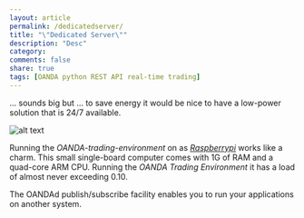 ```yaml
---
layout: article
permalink: /dedicatedserver/
title: "\"Dedicated Server\""
description: "Desc"
category: 
comments: false
share: true
tags: [OANDA python REST API real-time trading]
---
```



... sounds big but ... to save energy it would be nice to have a low-power solution that is 24/7 available. 

![alt text]({{site.baseurl}}/images/raspberrypi-transp.png)

Running the _OANDA-trading-environment_ on as [_Raspberrypi_](https://www.raspberrypi.org) works like a charm. This small single-board computer comes with 1G of RAM and a quad-core ARM CPU. Running the _OANDA Trading Environment_ it has a load of almost never exceeding 0.10. 

The OANDAd publish/subscribe facility enables you to run your applications on another
system. 


